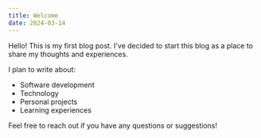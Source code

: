 ```yaml
---
title: Welcome
date: 2024-03-14
---
```


Hello! This is my first blog post. I've decided to start this blog as a place to share my thoughts and experiences.

I plan to write about:
- Software development
- Technology
- Personal projects
- Learning experiences

Feel free to reach out if you have any questions or suggestions!
